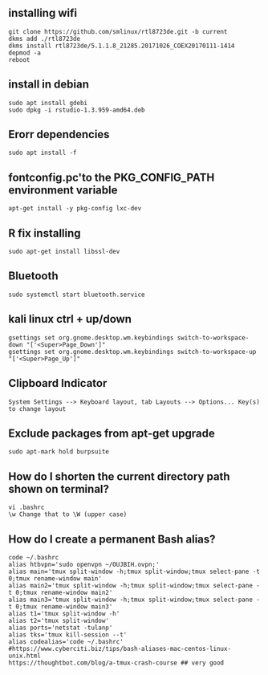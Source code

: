 ## installing wifi
```
git clone https://github.com/smlinux/rtl8723de.git -b current
dkms add ./rtl8723de
dkms install rtl8723de/5.1.1.8_21285.20171026_COEX20170111-1414
depmod -a
reboot
```
## install in debian
```
sudo apt install gdebi
sudo dpkg -i rstudio-1.3.959-amd64.deb
```
## Erorr dependencies
```
sudo apt install -f
```

## fontconfig.pc'to the PKG_CONFIG_PATH environment variable
```
apt-get install -y pkg-config lxc-dev
```
## R fix installing 
```
sudo apt-get install libssl-dev
```
## Bluetooth
```
sudo systemctl start bluetooth.service
```
## kali linux ctrl + up/down 
```
gsettings set org.gnome.desktop.wm.keybindings switch-to-workspace-down "['<Super>Page_Down']"
gsettings set org.gnome.desktop.wm.keybindings switch-to-workspace-up "['<Super>Page_Up']"
```
## Clipboard Indicator
```
System Settings --> Keyboard layout, tab Layouts --> Options... Key(s) to change layout
```
## Exclude packages from apt-get upgrade
```
sudo apt-mark hold burpsuite 
```
##  How do I shorten the current directory path shown on terminal?
```
vi .bashrc
\w Change that to \W (upper case)
```

## How do I create a permanent Bash alias?
```
code ~/.bashrc
alias htbvpn='sudo openvpn ~/OUJBIH.ovpn;'
alias main='tmux split-window -h;tmux split-window;tmux select-pane -t 0;tmux rename-window main'
alias main2='tmux split-window -h;tmux split-window;tmux select-pane -t 0;tmux rename-window main2'
alias main3='tmux split-window -h;tmux split-window;tmux select-pane -t 0;tmux rename-window main3'
alias t1='tmux split-window -h'
alias t2='tmux split-window'
alias ports='netstat -tulanp'
alias tks='tmux kill-session --t'
alias codealias='code ~/.bashrc'
#https://www.cyberciti.biz/tips/bash-aliases-mac-centos-linux-unix.html
https://thoughtbot.com/blog/a-tmux-crash-course ## very good
```
